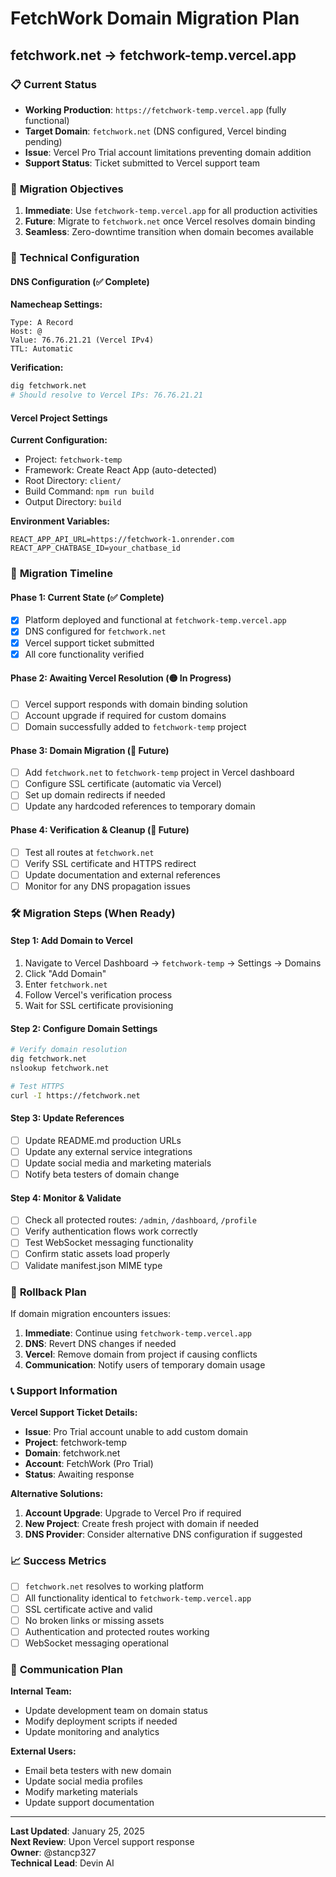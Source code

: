 # FetchWork Domain Migration Plan
## fetchwork.net → fetchwork-temp.vercel.app

### 📋 **Current Status**
- **Working Production**: `https://fetchwork-temp.vercel.app` (fully functional)
- **Target Domain**: `fetchwork.net` (DNS configured, Vercel binding pending)
- **Issue**: Vercel Pro Trial account limitations preventing domain addition
- **Support Status**: Ticket submitted to Vercel support team

### 🎯 **Migration Objectives**
1. **Immediate**: Use `fetchwork-temp.vercel.app` for all production activities
2. **Future**: Migrate to `fetchwork.net` once Vercel resolves domain binding
3. **Seamless**: Zero-downtime transition when domain becomes available

### 🔧 **Technical Configuration**

#### DNS Configuration (✅ Complete)
**Namecheap Settings:**
```
Type: A Record
Host: @
Value: 76.76.21.21 (Vercel IPv4)
TTL: Automatic
```

**Verification:**
```bash
dig fetchwork.net
# Should resolve to Vercel IPs: 76.76.21.21
```

#### Vercel Project Settings
**Current Configuration:**
- Project: `fetchwork-temp`
- Framework: Create React App (auto-detected)
- Root Directory: `client/`
- Build Command: `npm run build`
- Output Directory: `build`

**Environment Variables:**
```env
REACT_APP_API_URL=https://fetchwork-1.onrender.com
REACT_APP_CHATBASE_ID=your_chatbase_id
```

### 📅 **Migration Timeline**

#### Phase 1: Current State (✅ Complete)
- [x] Platform deployed and functional at `fetchwork-temp.vercel.app`
- [x] DNS configured for `fetchwork.net`
- [x] Vercel support ticket submitted
- [x] All core functionality verified

#### Phase 2: Awaiting Vercel Resolution (🟡 In Progress)
- [ ] Vercel support responds with domain binding solution
- [ ] Account upgrade if required for custom domains
- [ ] Domain successfully added to `fetchwork-temp` project

#### Phase 3: Domain Migration (🔄 Future)
- [ ] Add `fetchwork.net` to `fetchwork-temp` project in Vercel dashboard
- [ ] Configure SSL certificate (automatic via Vercel)
- [ ] Set up domain redirects if needed
- [ ] Update any hardcoded references to temporary domain

#### Phase 4: Verification & Cleanup (🔄 Future)
- [ ] Test all routes at `fetchwork.net`
- [ ] Verify SSL certificate and HTTPS redirect
- [ ] Update documentation and external references
- [ ] Monitor for any DNS propagation issues

### 🛠️ **Migration Steps (When Ready)**

#### Step 1: Add Domain to Vercel
1. Navigate to Vercel Dashboard → `fetchwork-temp` → Settings → Domains
2. Click "Add Domain"
3. Enter `fetchwork.net`
4. Follow Vercel's verification process
5. Wait for SSL certificate provisioning

#### Step 2: Configure Domain Settings
```bash
# Verify domain resolution
dig fetchwork.net
nslookup fetchwork.net

# Test HTTPS
curl -I https://fetchwork.net
```

#### Step 3: Update References
- [ ] Update README.md production URLs
- [ ] Update any external service integrations
- [ ] Update social media and marketing materials
- [ ] Notify beta testers of domain change

#### Step 4: Monitor & Validate
- [ ] Check all protected routes: `/admin`, `/dashboard`, `/profile`
- [ ] Verify authentication flows work correctly
- [ ] Test WebSocket messaging functionality
- [ ] Confirm static assets load properly
- [ ] Validate manifest.json MIME type

### 🚨 **Rollback Plan**
If domain migration encounters issues:

1. **Immediate**: Continue using `fetchwork-temp.vercel.app`
2. **DNS**: Revert DNS changes if needed
3. **Vercel**: Remove domain from project if causing conflicts
4. **Communication**: Notify users of temporary domain usage

### 📞 **Support Information**
**Vercel Support Ticket Details:**
- **Issue**: Pro Trial account unable to add custom domain
- **Project**: fetchwork-temp
- **Domain**: fetchwork.net
- **Account**: FetchWork (Pro Trial)
- **Status**: Awaiting response

**Alternative Solutions:**
1. **Account Upgrade**: Upgrade to Vercel Pro if required
2. **New Project**: Create fresh project with domain if needed
3. **DNS Provider**: Consider alternative DNS configuration if suggested

### 📈 **Success Metrics**
- [ ] `fetchwork.net` resolves to working platform
- [ ] All functionality identical to `fetchwork-temp.vercel.app`
- [ ] SSL certificate active and valid
- [ ] No broken links or missing assets
- [ ] Authentication and protected routes working
- [ ] WebSocket messaging operational

### 📝 **Communication Plan**
**Internal Team:**
- Update development team on domain status
- Modify deployment scripts if needed
- Update monitoring and analytics

**External Users:**
- Email beta testers with new domain
- Update social media profiles
- Modify marketing materials
- Update support documentation

---
**Last Updated**: January 25, 2025  
**Next Review**: Upon Vercel support response  
**Owner**: @stancp327  
**Technical Lead**: Devin AI
